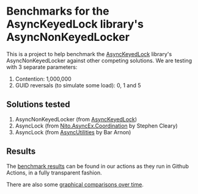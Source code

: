 # Benchmarks for the AsyncKeyedLock library's AsyncNonKeyedLocker
This is a project to help benchmark the [AsyncKeyedLock](https://github.com/MarkCiliaVincenti/AsyncKeyedLock) library's AsyncNonKeyedLocker against other competing solutions. We are testing with 3 separate parameters:

1. Contention: 1,000,000
2. GUID reversals (to simulate some load): 0, 1 and 5

## Solutions tested
1. AsyncNonKeyedLocker (from [AsyncKeyedLock](https://github.com/MarkCiliaVincenti/AsyncKeyedLock))
2. AsyncLock (from [Nito.AsyncEx.Coordination](https://github.com/StephenCleary/AsyncEx) by Stephen Cleary)
3. AsyncLock (from [AsyncUtilities](https://github.com/i3arnon/AsyncUtilities) by Bar Arnon)

## Results
The [benchmark results](https://github.com/MarkCiliaVincenti/AsyncNonKeyedLockBenchmarks/actions/workflows/dotnet.yml) can be found in our actions as they run in Github Actions, in a fully transparent fashion.

There are also some [graphical comparisons over time](https://markciliavincenti.github.io/AsyncNonKeyedLockBenchmarks/dev/bench/).
